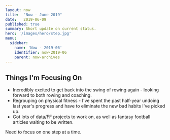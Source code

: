 ```yaml
---
layout: now
title:  "Now - June 2019"
date:   2019-06-09
published: true
summary: Short update on current status. 
hero: '/images/hero/step.jpg'
menu:
  sidebar:
    name: 'Now - 2019-06'
    identifier: now-2019-06
    parent: now-archives
---
```

## Things I'm Focusing On

- Incredibly excited to get back into the swing of rowing again - looking forward to both rowing and coaching.
- Regrouping on physical fitness - I've spent the past half-year undoing last year's progress and have to eliminate the new bad habits I've picked up.
- Got lots of data/FF projects to work on, as well as fantasy football articles waiting to be written.

Need to focus on one step at a time.
